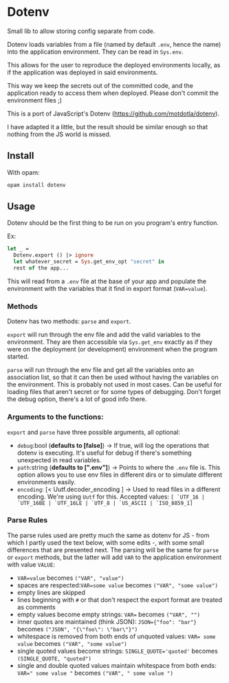 # Dotenv

Small lib to allow storing config separate from code.

Dotenv loads variables from a file (named by default `.env`, hence the name) into the application environment. They can be read in `Sys.env`.

This allows for the user to reproduce the deployed environments locally, as if the application was deployed in said environments.

This way we keep the secrets out of the committed code, and the application ready to access them when deployed. Please don't commit the environment files ;)

This is a port of JavaScript's Dotenv (https://github.com/motdotla/dotenv).

I have adapted it a little, but the result should be similar enough so that nothing from the JS world is missed.

## Install

With opam:

```sh
opam install dotenv
```

## Usage

Dotenv should be the first thing to be run on you program's entry function.

Ex:

```ocaml
let _ =
  Dotenv.export () |> ignore
  let whatever_secret = Sys.get_env_opt "secret" in
  rest of the app...
```

This will read from a `.env` file at the base of your app and populate the environment with the variables that it find in export format (`VAR=value`).

### Methods

Dotenv has two methods: `parse` and `export`.

`export` will run through the env file and add the valid variables to the environment. They are then accessible via `Sys.get_env` exactly as if they were on the deployment (or development) environment when the program started.

`parse` will run through the env file and get all the variables onto an association list, so that it can then be used without having the variables on the environment. This is probably not used in most cases. Can be useful for loading files that aren't secret or for some types of debugging. Don't forget the debug option, there's a lot of good info there.

### Arguments to the functions:

`export` and `parse` have three possible arguments, all optional:

- `debug`:bool (**defaults to [false]**) -> If true, will log the operations that dotenv is executing. It's useful for debug if there's something unexpected in read variables.
- `path`:string (**defaults to [".env"]**) -> Points to where the `.env` file is. This option allows you to use env files in different dirs or to simulate different environments easily.
- `encoding`: [< Uutf.decoder_encoding ] -> Used to read files in a different encoding. We're using `Uutf` for this. Accepted values: `` [ `UTF_16 | `UTF_16BE | `UTF_16LE | `UTF_8 | `US_ASCII | `ISO_8859_1] ``

### Parse Rules

The parse rules used are pretty much the same as dotenv for JS - from which I partly used the text below, with some edits -, with some small differences that are presented next. The parsing will be the same for `parse` or `export` methods, but the latter will add `VAR` to the application environment with value `VALUE`:

- `VAR=value` becomes `("VAR", "value")`
- spaces are respected:`VAR=some value` becomes `("VAR", "some value")`
- empty lines are skipped
- lines beginning with `#` or that don't respect the export format are treated as comments
- empty values become empty strings: `VAR=` becomes `("VAR", "")`
- inner quotes are maintained (think JSON): `JSON={"foo": "bar"}` becomes `("JSON", "{\"foo\": \"bar\"}")`
- whitespace is removed from both ends of unquoted values: `VAR= some value` becomes `("VAR", "some value")`
- single quoted values become strings: `SINGLE_QUOTE='quoted'` becomes `(SINGLE_QUOTE, "quoted")`
- single and double quoted values maintain whitespace from both ends: `VAR=" some value "` becomes `("VAR", " some value ")`
